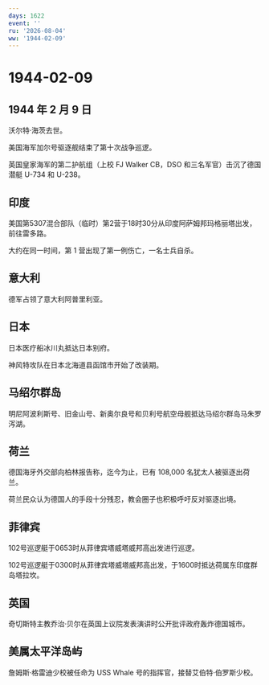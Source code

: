 ```yaml
---
days: 1622
event: ''
ru: '2026-08-04'
ww: '1944-02-09'
---
```


# 1944-02-09

## 1944 年 2 月 9 日

沃尔特·海茨去世。

美国海军加尔号驱逐舰结束了第十次战争巡逻。

英国皇家海军的第二护航组（上校 FJ Walker CB，DSO
和三名军官）击沉了德国潜艇 U-734 和 U-238。

## 印度

美国第5307混合部队（临时）第2营于18时30分从印度阿萨姆邦玛格丽塔出发，前往雷多路。

大约在同一时间，第 1 营出现了第一例伤亡，一名士兵自杀。

## 意大利

德军占领了意大利阿普里利亚。

## 日本

日本医疗船冰川丸抵达日本别府。

神风特攻队在日本北海道县函馆市开始了改装期。

## 马绍尔群岛

明尼阿波利斯号、旧金山号、新奥尔良号和贝利号航空母舰抵达马绍尔群岛马朱罗泻湖。

## 荷兰

德国海牙外交部向柏林报告称，迄今为止，已有 108,000
名犹太人被驱逐出荷兰。

荷兰民众认为德国人的手段十分残忍，教会圈子也积极呼吁反对驱逐出境。

## 菲律宾

102号巡逻艇于0653时从菲律宾塔威塔威邦高出发进行巡逻。

102号巡逻艇于0300时从菲律宾塔威塔威邦高出发，于1600时抵达荷属东印度群岛塔拉坎。

## 英国

奇切斯特主教乔治·贝尔在英国上议院发表演讲时公开批评政府轰炸德国城市。

## 美属太平洋岛屿

詹姆斯·格雷迪少校被任命为 USS Whale
号的指挥官，接替艾伯特·伯罗斯少校。
